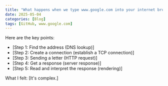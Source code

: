 ```yaml
---
title: "What happens when we type www.google.com into your internet browser?"
date: 2025-05-04
categories: [Blog]
tags: [GitHub, www.google.com]
---
```


Here are the key points:

* [Step 1: Find the address (DNS lookup)]
* [Step 2: Create a connection (establish a TCP connection)]
* [Step 3: Sending a letter (HTTP request)]
* [Step 4: Get a response (server response)]
* [Step 5: Read and interpret the response (rendering)]

What I felt:
[It's complex.]